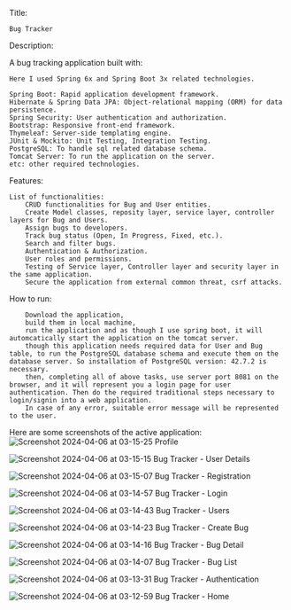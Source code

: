 Title:
    
    Bug Tracker


Description:

A bug tracking application built with:

    Here I used Spring 6x and Spring Boot 3x related technologies.
    
    Spring Boot: Rapid application development framework.
    Hibernate & Spring Data JPA: Object-relational mapping (ORM) for data persistence.
    Spring Security: User authentication and authorization.
    Bootstrap: Responsive front-end framework.
    Thymeleaf: Server-side templating engine.
    JUnit & Mockito: Unit Testing, Integration Testing.
    PostgreSQL: To handle sql related database schema.
    Tomcat Server: To run the application on the server.
    etc: other required technologies.


Features:

    List of functionalities:
        CRUD functionalities for Bug and User entities.
        Create Model classes, reposity layer, service layer, controller layers for Bug and Users.
        Assign bugs to developers.
        Track bug status (Open, In Progress, Fixed, etc.).
        Search and filter bugs.
        Authentication & Authorization.
        User roles and permissions.
        Testing of Service layer, Controller layer and security layer in the same application.
        Secure the application from external common threat, csrf attacks.


How to run:

        Download the application, 
        build them in local machine,
        run the application and as though I use spring boot, it will automcatically start the application on the tomcat server.
        though this application needs required data for User and Bug table, to run the PostgreSQL database schema and execute them on the database server. So installation of PostgreSQL version: 42.7.2 is necessary.
        then, completing all of above tasks, use server port 8081 on the browser, and it will represent you a login page for user authentication. Then do the required traditional steps necessary to login/signin into a web application.
        In case of any error, suitable error message will be represented to the user.


Here are some screenshots of the active application:
![Screenshot 2024-04-06 at 03-15-25 Profile](https://github.com/sium-java-developer/BugTracker/assets/166172608/de12ea00-fc8b-4d5f-acef-079d270dda43)


![Screenshot 2024-04-06 at 03-15-15 Bug Tracker - User Details](https://github.com/sium-java-developer/BugTracker/assets/166172608/805fba2f-df07-4ec1-9cb0-294d7afbc716)


![Screenshot 2024-04-06 at 03-15-07 Bug Tracker - Registration](https://github.com/sium-java-developer/BugTracker/assets/166172608/bac402f0-88de-42b1-abbf-d4b5bbb2e399)


![Screenshot 2024-04-06 at 03-14-57 Bug Tracker - Login](https://github.com/sium-java-developer/BugTracker/assets/166172608/c2a9d788-e38d-4405-9692-36133ed21782)


![Screenshot 2024-04-06 at 03-14-43 Bug Tracker - Users](https://github.com/sium-java-developer/BugTracker/assets/166172608/131533d3-a67a-4e69-b64d-3805b22bd54a)



![Screenshot 2024-04-06 at 03-14-23 Bug Tracker - Create Bug](https://github.com/sium-java-developer/BugTracker/assets/166172608/16a52160-3541-47c3-9066-61a7f13e2161)



![Screenshot 2024-04-06 at 03-14-16 Bug Tracker - Bug Detail](https://github.com/sium-java-developer/BugTracker/assets/166172608/62762687-1095-41d1-808f-ff7bca984a7b)




![Screenshot 2024-04-06 at 03-14-07 Bug Tracker - Bug List](https://github.com/sium-java-developer/BugTracker/assets/166172608/63824634-cda9-442b-8935-8001d145614c)



![Screenshot 2024-04-06 at 03-13-31 Bug Tracker - Authentication](https://github.com/sium-java-developer/BugTracker/assets/166172608/3549f767-a6c7-4ee1-ade3-0e7a1993b69c)




![Screenshot 2024-04-06 at 03-12-59 Bug Tracker - Home](https://github.com/sium-java-developer/BugTracker/assets/166172608/33ed4a4a-1186-4f7d-88e2-9743be8176a7)


